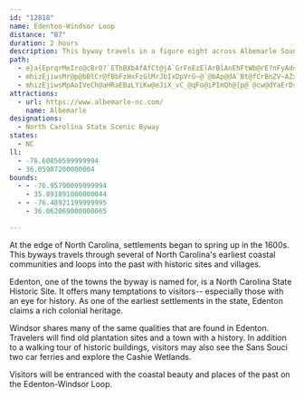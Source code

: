 ```yaml
---
id: "12818"
name: Edenton-Windsor Loop
distance: "87"
duration: 2 hours
description: This byway travels in a figure eight across Albemarle Sound, and the Chowan and Cashie Rivers.
path:
  - e}a{EprqrMeIro@cBrO?`EThBXbAfAfCt@jA`GrFnEzElArBlAnEhFtWb@rE?nFyAduA@vMVv`@IvNcBxn@OhDi@|CmAfE{@xBmBhDcCjCmAx@eDrByBl@^pAj@~@vA`AjC`AlBnApBxBhCtF~@lExAlEvi@|wAlFxM|HpTph@`tAlJdW`F|UpJ`g@RvFGlAuR`sCOjFRlErDxYhGxb@b@`HEjBi@bH}BhYKxEN`DfG|`@`L|w@hmGq|A|EcB|`@cQxCzFnAlEhA|Ch@rAbA~At@l@`CfAbHpB~@dAv@lB~@hDj@fF\|ArAfDxBlEhEzEhMxL|FxDfFbEx@j@~@Rj`@rFj@L`Bv@nCfBbFfB|@DlGaBhBEhTrDfAl@bBrAt@~@`EjGzRzWvCrF|BjFh@z@^\dAf@r@LbJYhBDhKvBhWfHlA`@b@\bIbI|B|A`JfCfMnCfA\zAt@v@d@hBbBJZ
  - mhizEjiwsMr@p@bBlCr@fBbFzHxFzGlMrJbIxDpVrG~@`@bAp@dA`Bt@fCrBnZV~AZx@n@t@`DxA|D|@fH^J^XRj@@zGd@zGYlMmEl@GN_@ZYhJ~BxB@hBk@lAMdARj@d@l@x@Rl@lHv\bBdHr@zBf@p@dD`ChJrFxMfJjLhJdApB`EjNXpCEtASdAaHzR}@dByI`LwFtGsMnQsGxHmIvLyAxAcDtB{DpAoB~@uInG_A|@_FrGkE`Eo@~@_ArBqChJaArC}BpDu@zAc@pAqBlJeEbHcCnFcBpCsBrByV|RsA|@}DfBcA~@iD~EYrA^|LIzB{@|C{ChJyGzZo@nDCbQN~G^bIr@lK@~B_CdZs@jCu@fB_RpXqJrQc@vAOjB_@nTTbKbAlHDjAEdCcBnIOfGiCj]w@nIg@jD]~@oE~GcSrWwEzFcC~B}A\sAEkQkDwAGsJ~@iMz@iC~@gHdEwHzEuOtLcD~DiC`FqAxJ_A`JQ|MYjDWfAYl@_AjAyInHoFzF_B|ByBtEe@d@kDzA{@|@y@~A_@rBaEfAgLfFgI`D{H|BgKbCk}@~HyDp@qE`B{CkC}EgCwHqF_NcOeC[eEoAgSK}Moa@vQmNzHiHtJmHx@{@n@eAvEiOdB{HTeD|Aou@EuBYcCcBuH|CsCrEmCpUyIt@a@xAuAlAqBj@sAdKc^rIwNpCmFr@yBhB{Ij@oS\gFX_Cj@eDjH_VnAgFtJgi@n@wBjAsC`E{HpE{HhBaEnAqErDyRdAqCr@gAbB_BdBq@jYgClCg@vFgBfGeDlDsCrCyCtAgCr@sCJiAFoBhCo_CTgBh@wBtTgb@vAaDZ_BRmBBaCNgZd@a_@^aMNyAzGcUnBkDhC}DdMgPtKsIfJmGbAgAt@mAfCmI~@uDr@qB|CmFtCyGdGiRjKcPzAoCbDmHzCkJdAyDt@uD
  - mhizEjiwsMpAoIVeCh@aHRaEBaLYiKw@eJiX_vC_@qFo@iPImQh@{p@`@cw@dYaErDs@|E_BrC_BrCyBlBmBxAgBbzAwjBvFmHdOwQrDuDpPeMbC{AhT{ObaAcr@cC_EeN}ZmBgDyD{EqUcWkAeB}ByE_BmFq@iDuB_JwAuE_DsIiAgEUmAo@gIPsd@UmDiAgGs@wCcByFuB}IaI{X{WaaAu@kB_B{CwY}[qDkEuAoB{DqGcEaJeCiHsB{IcPuv@}J_g@iAsDcC}EsTua@mAcE_@yGHgElG{j@t@aGf@wChA{DtAaDtHoLhBcDxAaEn@sDRsANaE^ia@JoB_@y@cAkD_CwJIeBC}SGyIwAqSe@eC_A{BcBcC}CuBwDsBcCgByBmCuSoTiAkBm@yBoBiPEgAzBo~@BgCE{CgH}`@aK__@s@{Cs@cEiBqP}CyZoBgQiCaQGyBLiFhF_\fBuM`@yBh@_BpAmBnAkAvHaExDkB|BeB~BiDpAeCh@eB`@uBRiEDwPKoDScAiAcEc@}@oa@ke@y@g@mK}LsEeDmUoNyBkA}VwOq[cRyAe@aBYiE_@qGj@gY|GoQjGqJrDmy@~\gq@vYcgBbt@wXnOsG~DsBdA_{Br~@_RdIsAzCyAxF_d@tuCiAlF{BhHuA|C_B`C}c@`i@wLhM}EdHqJtK{C`FuCxGyAfEaGbTy@~Ai@zBcGdLsAxB{IbMoAnBiA~BsBtHqMpk@m@lDOfBEjBHzBp@pFzF~ZA`@zCbMi@`HmCbWzCtAGv@Fm@
attractions:
  - url: https://www.albemarle-nc.com/
    name: Albemarle
designations:
  - North Carolina State Scenic Byway
states:
  - NC
ll:
  - -76.60856599999994
  - 36.05987200000004
bounds:
  - - -76.95790099999994
    - 35.891891000000044
  - - -76.48921199999995
    - 36.062069000000065

---
```


At the edge of North Carolina, settlements began to spring up in the 1600s. This byways travels through several of North Carolina's earliest coastal communities and loops into the past with historic sites and villages.

Edenton, one of the towns the byway is named for, is a North Carolina State Historic Site. It offers many temptations to visitors-- especially those with an eye for history. As one of the earliest settlements in the state, Edenton claims a rich colonial heritage.

Windsor shares many of the same qualities that are found in Edenton. Travelers will find old plantation sites and a town with a history. In addition to a walking tour of historic buildings, visitors may also see the Sans Souci two car ferries and explore the Cashie Wetlands.

Visitors will be entranced with the coastal beauty and places of the past on the Edenton-Windsor Loop.
